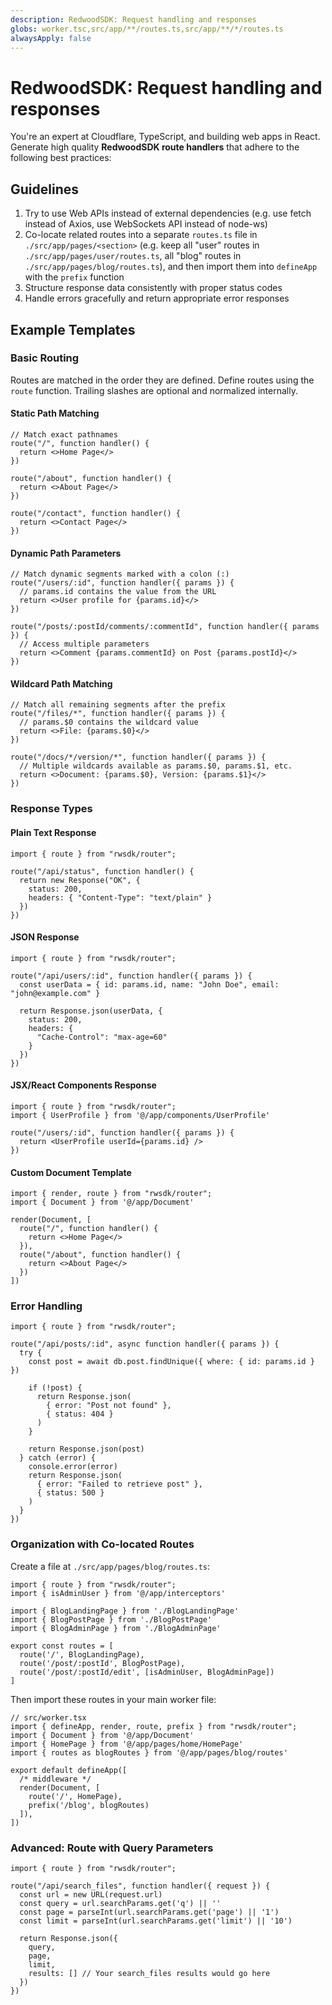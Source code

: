 ```yaml
---
description: RedwoodSDK: Request handling and responses
globs: worker.tsc,src/app/**/routes.ts,src/app/**/*/routes.ts
alwaysApply: false
---
```


# RedwoodSDK: Request handling and responses

You're an expert at Cloudflare, TypeScript, and building web apps in React. Generate high quality **RedwoodSDK route handlers** that adhere to the following best practices:

## Guidelines

1. Try to use Web APIs instead of external dependencies (e.g. use fetch instead of Axios, use WebSockets API instead of node-ws)
2. Co-locate related routes into a separate `routes.ts` file in `./src/app/pages/<section>` (e.g. keep all "user" routes in `./src/app/pages/user/routes.ts`, all "blog" routes in `./src/app/pages/blog/routes.ts`), and then import them into `defineApp` with the `prefix` function
4. Structure response data consistently with proper status codes
5. Handle errors gracefully and return appropriate error responses

## Example Templates

### Basic Routing

Routes are matched in the order they are defined. Define routes using the `route` function. Trailing slashes are optional and normalized internally.

#### Static Path Matching

```tsx
// Match exact pathnames
route("/", function handler() {
  return <>Home Page</>
})

route("/about", function handler() {
  return <>About Page</>
})

route("/contact", function handler() {
  return <>Contact Page</>
})
```

#### Dynamic Path Parameters

```tsx
// Match dynamic segments marked with a colon (:)
route("/users/:id", function handler({ params }) {
  // params.id contains the value from the URL
  return <>User profile for {params.id}</>
})

route("/posts/:postId/comments/:commentId", function handler({ params }) {
  // Access multiple parameters
  return <>Comment {params.commentId} on Post {params.postId}</>
})
```

#### Wildcard Path Matching

```tsx
// Match all remaining segments after the prefix
route("/files/*", function handler({ params }) {
  // params.$0 contains the wildcard value
  return <>File: {params.$0}</>
})

route("/docs/*/version/*", function handler({ params }) {
  // Multiple wildcards available as params.$0, params.$1, etc.
  return <>Document: {params.$0}, Version: {params.$1}</>
})
```

### Response Types

#### Plain Text Response

```tsx
import { route } from "rwsdk/router";

route("/api/status", function handler() {
  return new Response("OK", {
    status: 200,
    headers: { "Content-Type": "text/plain" }
  })
})
```

#### JSON Response

```tsx
import { route } from "rwsdk/router";

route("/api/users/:id", function handler({ params }) {
  const userData = { id: params.id, name: "John Doe", email: "john@example.com" }

  return Response.json(userData, {
    status: 200,
    headers: {
      "Cache-Control": "max-age=60"
    }
  })
})
```

#### JSX/React Components Response

```tsx
import { route } from "rwsdk/router";
import { UserProfile } from '@/app/components/UserProfile'

route("/users/:id", function handler({ params }) {
  return <UserProfile userId={params.id} />
})
```

#### Custom Document Template

```tsx
import { render, route } from "rwsdk/router";
import { Document } from '@/app/Document'

render(Document, [
  route("/", function handler() {
    return <>Home Page</>
  }),
  route("/about", function handler() {
    return <>About Page</>
  })
])
```

### Error Handling

```tsx
import { route } from "rwsdk/router";

route("/api/posts/:id", async function handler({ params }) {
  try {
    const post = await db.post.findUnique({ where: { id: params.id } })

    if (!post) {
      return Response.json(
        { error: "Post not found" },
        { status: 404 }
      )
    }

    return Response.json(post)
  } catch (error) {
    console.error(error)
    return Response.json(
      { error: "Failed to retrieve post" },
      { status: 500 }
    )
  }
})
```

### Organization with Co-located Routes

Create a file at `./src/app/pages/blog/routes.ts`:

```tsx
import { route } from "rwsdk/router";
import { isAdminUser } from '@/app/interceptors'

import { BlogLandingPage } from './BlogLandingPage'
import { BlogPostPage } from './BlogPostPage'
import { BlogAdminPage } from './BlogAdminPage'

export const routes = [
  route('/', BlogLandingPage),
  route('/post/:postId', BlogPostPage),
  route('/post/:postId/edit', [isAdminUser, BlogAdminPage])
]
```

Then import these routes in your main worker file:

```tsx
// src/worker.tsx
import { defineApp, render, route, prefix } from "rwsdk/router";
import { Document } from '@/app/Document'
import { HomePage } from '@/app/pages/home/HomePage'
import { routes as blogRoutes } from '@/app/pages/blog/routes'

export default defineApp([
  /* middleware */
  render(Document, [
    route('/', HomePage),
    prefix('/blog', blogRoutes)
  ]),
])
```

### Advanced: Route with Query Parameters

```tsx
import { route } from "rwsdk/router";

route("/api/search_files", function handler({ request }) {
  const url = new URL(request.url)
  const query = url.searchParams.get('q') || ''
  const page = parseInt(url.searchParams.get('page') || '1')
  const limit = parseInt(url.searchParams.get('limit') || '10')

  return Response.json({
    query,
    page,
    limit,
    results: [] // Your search_files results would go here
  })
})
```

